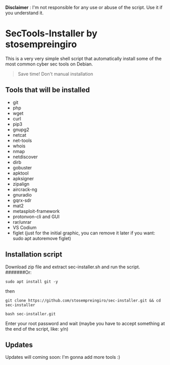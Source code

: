 
**Disclaimer** : I'm not responsible for any use or abuse of the script. Use it if you understand it.

# SecTools-Installer by stosempreingiro
This is a very very simple shell script that automatically install some of the most common cyber sec tools on Debian. 
> Save time! Don't manual installation

## Tools that will be installed
* git
* php
* wget
* curl
* pip3
* gnupg2
* netcat
* net-tools
* whois
* nmap
* netdiscover
* dirb
* gobuster
* apktool
* apksigner
* zipalign
* aircrack-ng
* gnuradio
* gqrx-sdr
* mat2
* metasploit-framework
* protonvon-cli and GUI
* rar/unrar
* VS Codium
* figlet (just for the initial graphic, you can remove it later if you want: sudo apt autoremove figlet)

## Installation script
Download zip file and extract sec-installer.sh and run the script.
#######Or:
```
sudo apt install git -y
```
then
```
git clone https://github.com/stosempreingiro/sec-installer.git && cd sec-installer
```
```
bash sec-installer.git
```
Enter your root password and wait (maybe you have to accept something at the end of the script, like: y/n)
## Updates
Updates will coming soon: I'm gonna add more tools :)
